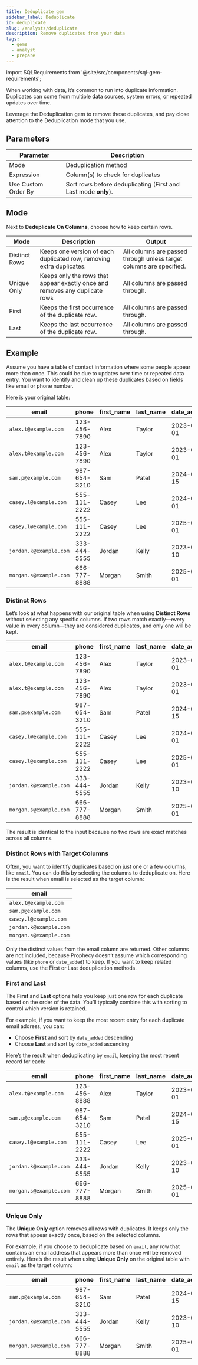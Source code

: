 ```yaml
---
title: Deduplicate gem
sidebar_label: Deduplicate
id: deduplicate
slug: /analysts/deduplicate
description: Remove duplicates from your data
tags:
  - gems
  - analyst
  - prepare
---
```


import SQLRequirements from '@site/src/components/sql-gem-requirements';

<SQLRequirements
  execution_engine="SQL Warehouse"
  sql_package_name=""
  sql_package_version=""
/>

When working with data, it’s common to run into duplicate information. Duplicates can come from multiple data sources, system errors, or repeated updates over time.

Leverage the Deduplication gem to remove these duplicates, and pay close attention to the Deduplication mode that you use.

## Parameters

| Parameter           | Description                                                    |
| ------------------- | -------------------------------------------------------------- |
| Mode                | Deduplication method                                           |
| Expression          | Column(s) to check for duplicates                              |
| Use Custom Order By | Sort rows before deduplicating (First and Last mode **only**). |

## Mode

Next to **Deduplicate On Columns**, choose how to keep certain rows.

| Mode          | Description                                                                 | Output                                                              |
| ------------- | --------------------------------------------------------------------------- | ------------------------------------------------------------------- |
| Distinct Rows | Keeps one version of each duplicated row, removing extra duplicates.        | All columns are passed through unless target columns are specified. |
| Unique Only   | Keeps only the rows that appear exactly once and removes any duplicate rows | All columns are passed through.                                     |
| First         | Keeps the first occurrence of the duplicate row.                            | All columns are passed through.                                     |
| Last          | Keeps the last occurrence of the duplicate row.                             | All columns are passed through.                                     |

## Example

Assume you have a table of contact information where some people appear more than once. This could be due to updates over time or repeated data entry. You want to identify and clean up these duplicates based on fields like email or phone number.

Here is your original table:

<div class="table-example">

| email                  | phone        | first_name | last_name | date_added |
| ---------------------- | ------------ | ---------- | --------- | ---------- |
| `alex.t@example.com`   | 123-456-7890 | Alex       | Taylor    | 2023-01-01 |
| `alex.t@example.com`   | 123-456-7890 | Alex       | Taylor    | 2023-07-01 |
| `sam.p@example.com`    | 987-654-3210 | Sam        | Patel     | 2024-03-15 |
| `casey.l@example.com`  | 555-111-2222 | Casey      | Lee       | 2024-05-01 |
| `casey.l@example.com`  | 555-111-2222 | Casey      | Lee       | 2025-01-01 |
| `jordan.k@example.com` | 333-444-5555 | Jordan     | Kelly     | 2023-09-10 |
| `morgan.s@example.com` | 666-777-8888 | Morgan     | Smith     | 2025-01-01 |

</div>

### Distinct Rows

Let’s look at what happens with our original table when using **Distinct Rows** without selecting any specific columns. If two rows match exactly—every value in every column—they are considered duplicates, and only one will be kept.

<div class="table-example">

| email                  | phone        | first_name | last_name | date_added |
| ---------------------- | ------------ | ---------- | --------- | ---------- |
| `alex.t@example.com`   | 123-456-7890 | Alex       | Taylor    | 2023-01-01 |
| `alex.t@example.com`   | 123-456-7890 | Alex       | Taylor    | 2023-07-01 |
| `sam.p@example.com`    | 987-654-3210 | Sam        | Patel     | 2024-03-15 |
| `casey.l@example.com`  | 555-111-2222 | Casey      | Lee       | 2024-05-01 |
| `casey.l@example.com`  | 555-111-2222 | Casey      | Lee       | 2025-01-01 |
| `jordan.k@example.com` | 333-444-5555 | Jordan     | Kelly     | 2023-09-10 |
| `morgan.s@example.com` | 666-777-8888 | Morgan     | Smith     | 2025-01-01 |

</div>

The result is identical to the input because no two rows are exact matches across all columns.

### Distinct Rows with Target Columns

Often, you want to identify duplicates based on just one or a few columns, like `email`. You can do this by selecting the columns to deduplicate on. Here is the result when email is selected as the target column:

<div class="table-example">

| email                  |
| ---------------------- |
| `alex.t@example.com`   |
| `sam.p@example.com`    |
| `casey.l@example.com`  |
| `jordan.k@example.com` |
| `morgan.s@example.com` |

</div>

Only the distinct values from the email column are returned. Other columns are not included, because Prophecy doesn’t assume which corresponding values (like `phone` or `date_added`) to keep. If you want to keep related columns, use the First or Last deduplication methods.

### First and Last

The **First** and **Last** options help you keep just one row for each duplicate based on the order of the data. You’ll typically combine this with sorting to control which version is retained.

For example, if you want to keep the most recent entry for each duplicate email address, you can:

- Choose **First** and sort by `date_added` descending
- Choose **Last** and sort by `date_added` ascending

Here’s the result when deduplicating by `email`, keeping the most recent record for each:

<div class="table-example">

| email                  | phone        | first_name | last_name | date_added |
| ---------------------- | ------------ | ---------- | --------- | ---------- |
| `alex.t@example.com`   | 123-456-8888 | Alex       | Taylor    | 2023-07-01 |
| `sam.p@example.com`    | 987-654-3210 | Sam        | Patel     | 2024-03-15 |
| `casey.l@example.com`  | 555-111-2222 | Casey      | Lee       | 2025-01-01 |
| `jordan.k@example.com` | 333-444-5555 | Jordan     | Kelly     | 2023-09-10 |
| `morgan.s@example.com` | 666-777-8888 | Morgan     | Smith     | 2025-01-01 |

</div>

### Unique Only

The **Unique Only** option removes all rows with duplicates. It keeps only the rows that appear exactly once, based on the selected columns.

For example, if you choose to deduplicate based on `email`, any row that contains an email address that appears more than once will be removed entirely. Here’s the result when using **Unique Only** on the original table with `email` as the target column:

<div class="table-example">

| email                  | phone        | first_name | last_name | date_added |
| ---------------------- | ------------ | ---------- | --------- | ---------- |
| `sam.p@example.com`    | 987-654-3210 | Sam        | Patel     | 2024-03-15 |
| `jordan.k@example.com` | 333-444-5555 | Jordan     | Kelly     | 2023-09-10 |
| `morgan.s@example.com` | 666-777-8888 | Morgan     | Smith     | 2025-01-01 |

</div>
